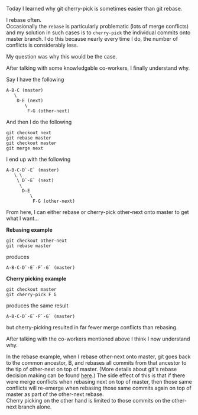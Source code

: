 Today I learned why git cherry-pick is sometimes easier than git rebase.

I rebase often.  
Occasionally the `rebase` is particularly problematic (lots of merge conflicts) 
and my solution in such cases is to `cherry-pick` the individual commits onto master branch. 
I do this because nearly every time I do, the number of conflicts is considerably less.

My question was why this would be the case.  

After talking with some knowledgable co-workers, I finally understand why.

Say I have the following 
    
    A-B-C (master)
       \
        D-E (next)
           \
            F-G (other-next)
    
And then I do the following 

    git checkout next
    git rebase master
    git checkout master
    git merge next

I end up with the following

    A-B-C-D`-E` (master)
       \ \
        \ D`-E` (next)
         \
          D-E
             \
              F-G (other-next)

From here, I can either rebase or cherry-pick other-next onto master to get what I want...

**Rebasing example**

    git checkout other-next
    git rebase master 

produces 

    A-B-C-D`-E`-F`-G` (master)

**Cherry picking example**

    git checkout master
    git cherry-pick F G

produces the same result

    A-B-C-D`-E`-F`-G` (master)

but cherry-picking resulted in far fewer merge conflicts than rebasing.

After talking with the co-workers mentioned above I think I now understand why.

In the rebase example, when I rebase other-next onto master, git goes back to the common ancestor, B, 
and rebases all commits from that ancestor to the tip of other-next on top of master. 
(More details about git's rebase decision making can be found [here](http://stackoverflow.com/a/38253199/379512).)
The side effect of this is that if there were merge conflicts when rebasing next on top of master, 
then those same conflicts will re-emerge when rebasing those same commits again on top of master as part of the 
other-next rebase.  
Cherry picking on the other hand is limited to those commits on the other-next branch alone.
